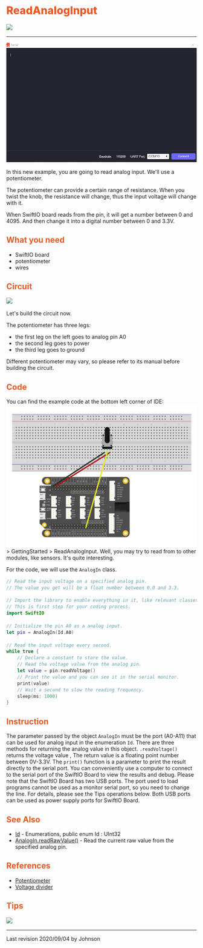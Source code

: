 # <span style="color:#EA5823;font-weight:800">ReadAnalogInput</span>

![](../../.gitbook/assets/ReadAnalogInput/ReadAnaloginput.gif)

---

![](../../.gitbook/assets/ReadAnalogInput/screen.gif)

In this new example, you are going to read analog input. We'll use a potentiometer.

The potentiometer can provide a certain range of resistance. When you twist the knob, the resistance will change, thus the input voltage will change with it.

When SwiftIO board reads from the pin, it will get a number between 0 and 4095. And then change it into a digital number between 0 and 3.3V.

## <span style="color:#EA5823;font-weight:700">What you need</span>

- SwiftIO board
- potentiometer
- wires

## <span style="color:#EA5823;font-weight:700">Circuit</span>

![](../../.gitbook/assets/ReadAnalogInput/)

Let's build the circuit now. 

The potentiometer has three legs:

- the first leg on the left goes to analog pin A0
- the second leg goes to power
- the third leg goes to ground

Different potentiometer may vary, so please refer to its manual before building the circuit.

## <span style="color:#EA5823;font-weight:700">Code</span>

You can find the example code at the bottom left corner of IDE: ![](../../.gitbook/assets/ReadAnalogInput/ReadAnalogInput.png) &gt; GettingStarted &gt; ReadAnalogInput.
Well, you may try to read from to other modules, like sensors. It's quite interesting.

For the code, we will use the `AnalogIn` class.

```swift
// Read the input voltage on a specified analog pin. 
// The value you get will be a float number between 0.0 and 3.3.

// Import the library to enable everything in it, like relevant classes and methods. 
// This is first step for your coding process.
import SwiftIO

// Initialize the pin A0 as a analog input.
let pin = AnalogIn(Id.A0)

// Read the input voltage every second.
while true {
    // Declare a constant to store the value.
    // Read the voltage value from the analog pin.
    let value = pin.readVoltage()
    // Print the value and you can see it in the serial monitor.
    print(value)
    // Wait a second to slow the reading frequency.
    sleep(ms: 1000)
}
```
## <span style="color:#EA5823;font-weight:700">Instruction</span>

The parameter passed by the object `AnalogIn` must be the port (A0-A11) that can be used for analog input in the enumeration `Id`. There are three methods for returning the analog value in this object. `.readVoltage()` returns the voltage value , The return value is a floating point number between 0V-3.3V. The `print()` function is a parameter to print the result directly to the serial port. You can conveniently use a computer to connect to the serial port of the SwiftIO Board to view the results and debug. Please note that the SwiftIO Board has two USB ports. The port used to load programs cannot be used as a monitor serial port, so you need to change the line. For details, please see the Tips operations below. Both USB ports can be used as power supply ports for SwiftIO Board.

<!-- 对象`AnalogIn`传入的参数必须是枚举`Id`中可用于模拟输入的端口(A0-A11)，该对象中返回模拟值的方法有三个，`.readVoltage()`返回的是电压值，其返回值是介于0V-3.3V之间的浮点数。`print()`函数是直接向串口打印结果的参数，可以方便的使用计算机连接SwiftIO Board的串口后查看结果，并调试。请注意，SwiftIO Board有两个USB连接口，其中用于载入程序的接口并不能作为监听串口使用，所以需要进行换线操作，具体请查看下面Tips种的操作。这两个USB接口均可作为SwiftIO Board的供电接口。 -->

## <span style="color:#EA5823;font-weight:700">See Also</span>

- [Id](https://swiftioapi.madmachine.io/Enums/Id.html) - Enumerations, public enum Id : UInt32
- [AnalogIn.readRawValue()](https://swiftioapi.madmachine.io/Classes/AnalogIn.html#/s:7SwiftIO8AnalogInC12readRawValueSiyF) - Read the current raw value from the specified analog pin.

## <span style="color:#EA5823;font-weight:700">References</span>

- [Potentiometer](https://en.wikipedia.org/wiki/Potentiometer)
- [Voltage divider](https://en.wikipedia.org/wiki/Voltage_divider)

## <span style="color:#EA5823;font-weight:700"> Tips</span>

![](../../.gitbook/assets/ReadDigitalInput/changeWire.gif)

---
Last revision 2020/09/04 by Johnson

